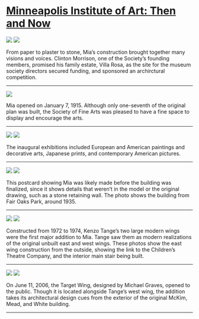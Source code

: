 # [Minneapolis Institute of Art: Then and Now](http://artstories.artsmia.org/#/stories/1855)

![](http://cdn.dx.artsmia.org/thumbs/tn_2014_TDX_MIAArtStories_310.jpg)
![](http://cdn.dx.artsmia.org/thumbs/tn_060811_mia153_003.jpg)

From paper to plaster to stone, Mia’s construction brought together many visions and voices. Clinton Morrison, one of the Society’s founding members, promised his family estate, Villa Rosa, as the site for the museum society directors secured funding, and sponsored an archirctural competition.  

---

![](http://cdn.dx.artsmia.org/thumbs/tn_img04217.jpg)

Mia opened on January 7, 1915. Although only one-seventh of the original plan was built, the Society of Fine Arts was pleased to have a fine space to display and encourage the arts. 

---

![](http://cdn.dx.artsmia.org/thumbs/tn_150112_mia329_5043605.jpg)
![](http://cdn.dx.artsmia.org/thumbs/tn_150112_mia329_5043607.jpg)

The inaugural exhibitions included European and American paintings and decorative arts, Japanese prints, and contemporary American pictures.

---

![](http://cdn.dx.artsmia.org/thumbs/tn_060811_mia153_001.jpg)
![](http://cdn.dx.artsmia.org/thumbs/tn_050602_mia153_030.jpg)

This postcard showing Mia was likely made before the building was finalized, since it shows details that weren’t in the model or the original drawing, such as a stone retaining wall. The photo shows the building from Fair Oaks Park, around 1935.

---

![](http://cdn.dx.artsmia.org/thumbs/tn_110908_mia341_154726.jpg)
![](http://cdn.dx.artsmia.org/thumbs/tn_110913_mia341_212309.jpg)

Constructed from 1972 to 1974, Kenzo Tange’s two large modern wings were the first major addition to Mia. Tange saw them as modern realizations of the original unbuilt east and west wings. These photos show the east wing construction from the outside, showing the link to the Children’s Theatre Company, and the interior main stair being built.

---

![](http://cdn.dx.artsmia.org/thumbs/tn_060820_mia153_005.jpg)
![](http://cdn.dx.artsmia.org/thumbs/tn_060820_mia153_002.jpg)

On June 11, 2006, the Target Wing, designed by Michael Graves, opened to the public. Though it is located alongside Tange’s west wing, the addition takes its architectural design cues from the exterior of the original McKim, Mead, and White building. 

---

